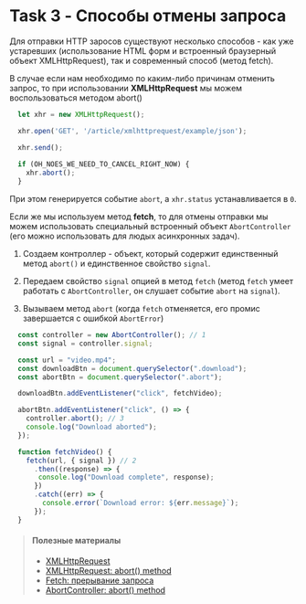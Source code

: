 # Task 3 - Способы отмены запроса

Для отправки HTTP заросов существуют несколько способов - как уже устаревших (использование HTML форм и встроенный браузерный объект XMLHttpRequest), так и современный способ (метод fetch).

В случае если нам необходимо по каким-либо причинам отменить запрос, то при использовании **XMLHttpRequest** мы можем воспользоваться методом abort()

```js
  let xhr = new XMLHttpRequest();

  xhr.open('GET', '/article/xmlhttprequest/example/json');

  xhr.send();
  
  if (OH_NOES_WE_NEED_TO_CANCEL_RIGHT_NOW) {
    xhr.abort();
  }
```

При этом генерируется событие `abort`, а `xhr.status` устанавливается в `0`.

Если же мы используем метод **fetch**, то для отмены отправки мы можем использовать специальный встроенный объект `AbortController` (его можно использовать для людых асинхронных задач).

1. Создаем контроллер - объект, который содержит единственный метод `abort()` и единственное свойство `signal`.

2. Передаем свойство `signal` опцией в метод `fetch` (метод `fetch` умеет работать с `AbortController`, он слушает событие `abort` на `signal`).

3. Вызываем метод `abort` (когда `fetch` отменяется, его промис завершается с ошибкой `AbortError`)

```js
  const controller = new AbortController(); // 1 
  const signal = controller.signal;

  const url = "video.mp4";
  const downloadBtn = document.querySelector(".download");
  const abortBtn = document.querySelector(".abort");

  downloadBtn.addEventListener("click", fetchVideo);

  abortBtn.addEventListener("click", () => {
    controller.abort(); // 3
    console.log("Download aborted");
  });

  function fetchVideo() {
    fetch(url, { signal }) // 2
      .then((response) => {
       console.log("Download complete", response);
      })
      .catch((err) => {
        console.error(`Download error: ${err.message}`);
      });
  }
```

> #### Полезные материалы
> - [XMLHttpRequest](https://learn.javascript.ru/xmlhttprequest#otmena-zaprosa)
> - [XMLHttpRequest: abort() method](https://developer.mozilla.org/en-US/docs/Web/API/XMLHttpRequest/abort)
> - [Fetch: прерывание запроса](https://learn.javascript.ru/fetch-abort)
> - [AbortController: abort() method](https://developer.mozilla.org/en-US/docs/Web/API/AbortController/abort)
